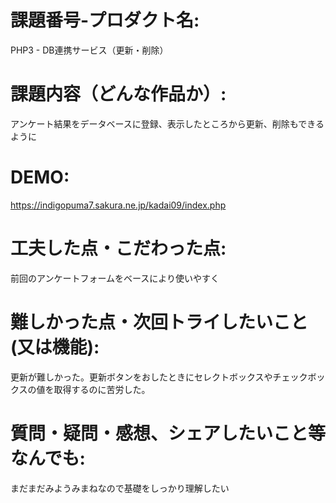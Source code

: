 # 課題番号-プロダクト名:
PHP3 - DB連携サービス（更新・削除）

# 課題内容（どんな作品か）: 
アンケート結果をデータベースに登録、表示したところから更新、削除もできるように

# DEMO:
https://indigopuma7.sakura.ne.jp/kadai09/index.php

# 工夫した点・こだわった点: 
前回のアンケートフォームをベースにより使いやすく

# 難しかった点・次回トライしたいこと(又は機能): 
更新が難しかった。更新ボタンをおしたときにセレクトボックスやチェックボックスの値を取得するのに苦労した。

# 質問・疑問・感想、シェアしたいこと等なんでも: 
まだまだみようみまねなので基礎をしっかり理解したい
